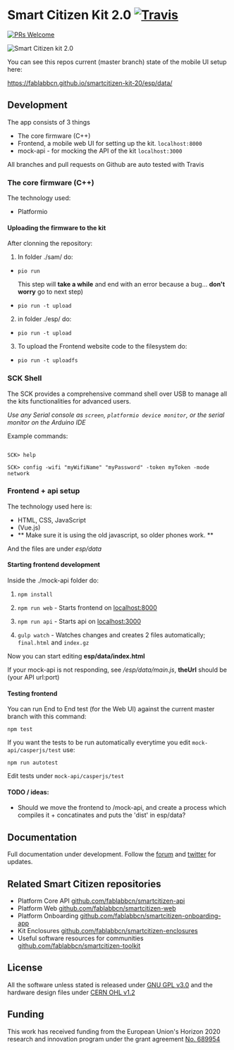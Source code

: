 # Smart Citizen Kit 2.0 [![Travis](https://travis-ci.org/fablabbcn/smartcitizen-kit-20.svg?branch=master)](https://travis-ci.org/fablabbcn/smartcitizen-kit-20)
[![PRs Welcome](https://img.shields.io/badge/PRs-welcome-brightgreen.svg)]()

![Smart Citizen kit 2.0](https://c1.staticflickr.com/5/4795/39073624650_69ae90efae_b.jpg "Smart Citizen kit 2.0")

You can see this repos current (master branch) state of the mobile UI setup here:

https://fablabbcn.github.io/smartcitizen-kit-20/esp/data/

## Development

The app consists of 3 things

* The core firmware (C++)
* Frontend, a mobile web UI for setting up the kit. `localhost:8000`
* mock-api - for mocking the API of the kit `localhost:3000`

All branches and pull requests on Github are auto tested with Travis

### The core firmware (C++)

The technology used:

* Platformio


#### Uploading the firmware to the kit

After clonning the repository:

1. In folder ./sam/ do:

  * `pio run`
  
  	This step will **take a while** and end with an error because a bug... **don't worry** go to next step)
  
  * `pio run -t upload`

2. in folder ./esp/ do:

  * `pio run -t upload`

3. To upload the Frontend website code to the filesystem do:

  * `pio run -t uploadfs`

### SCK Shell

The SCK provides a comprehensive command shell over USB to manage all the kits functionalities for advanced users. 

_Use any Serial console as `screen`, `platformio device monitor`, or the serial monitor on the Arduino IDE_

Example commands:

```

SCK> help

SCK> config -wifi "myWifiName" "myPassword" -token myToken -mode network

```


### Frontend + api setup

The technology used here is:
* HTML, CSS, JavaScript
* (Vue.js)
* ** Make sure it is using the old javascript, so older phones work. **

And the files are under *esp/data*


#### Starting frontend development

Inside the ./mock-api folder do:

1. `npm install`

1. `npm run web` - Starts frontend on [localhost:8000](http://localhost:8000)

1. `npm run api` - Starts api on [localhost:3000](http://localhost:3000)

1. `gulp watch` - Watches changes and creates 2 files automatically; `final.html` and `index.gz`

Now you can start editing **esp/data/index.html**

If your mock-api is not responding, see */esp/data/main.js*, **theUrl** should be (your API url:port)

#### Testing frontend

You can run End to End test (for the Web UI) against the current master branch with this command:

`npm test`

If you want the tests to be run automatically everytime you edit `mock-api/casperjs/test` use:

`npm run autotest`

Edit tests under `mock-api/casperjs/test`

####  TODO / ideas:

* Should we move the frontend to /mock-api, and create a process which compiles it + concatinates and puts the 'dist' in esp/data?

## Documentation

Full documentation under development. Follow the [forum](https://forum.smartcitizen.me/) and [twitter](https://twitter.com/SmartCitizenKit) for updates.

## Related Smart Citizen repositories

* Platform Core API [github.com/fablabbcn/smartcitizen-api](https://github.com/fablabbcn/smartcitizen-api)
* Platform Web [github.com/fablabbcn/smartcitizen-web](https://github.com/fablabbcn/smartcitizen-web)
* Platform Onboarding [github.com/fablabbcn/smartcitizen-onboarding-app](https://github.com/fablabbcn/smartcitizen-onboarding-app)
* Kit Enclosures [github.com/fablabbcn/smartcitizen-enclosures](https://github.com/fablabbcn/smartcitizen-enclosures)
* Useful software resources for communities [github.com/fablabbcn/smartcitizen-toolkit](https://github.com/fablabbcn/smartcitizen-toolkit)

## License

All the software unless stated is released under [GNU GPL v3.0](https://github.com/fablabbcn/smartcitizen-kit-20/blob/master/LICENSE) and the hardware design files under [CERN OHL v1.2](https://github.com/fablabbcn/smartcitizen-kit-20/blob/master/hardware/LICENSE)

## Funding

This work has received funding from the European Union's Horizon 2020 research and innovation program under the grant agreement [No. 689954](https://cordis.europa.eu/project/rcn/202639_en.html)
